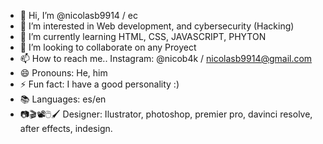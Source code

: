 - 👋 Hi, I’m @nicolasb9914 / ec
- 👀 I’m interested in Web development, and cybersecurity (Hacking)
- 🌱 I’m currently learning HTML, CSS, JAVASCRIPT, PHYTON
- 💞️ I’m looking to collaborate on any Proyect
- 📫 How to reach me.. Instagram: @nicob4k / nicolasb9914@gmail.com
- 😄 Pronouns: He, him
- ⚡ Fun fact: I have a good personality :)
- 📚​ Languages: es/en
- ​📷​🎬​📽️​🖱️​🖌️​ Designer: Ilustrator, photoshop, premier pro, davinci resolve, after effects, indesign. 
<!---
nicolasb9914/nicolasb9914 is a ✨ special ✨ repository because its `README.md` (this file) appears on your GitHub profile.
You can click the Preview link to take a look at your changes.
--->
